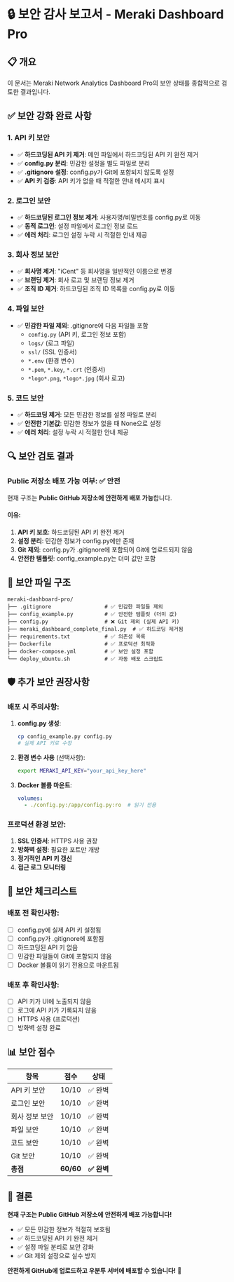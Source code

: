 # 🔒 보안 감사 보고서 - Meraki Dashboard Pro

## 📋 개요
이 문서는 Meraki Network Analytics Dashboard Pro의 보안 상태를 종합적으로 검토한 결과입니다.

## ✅ 보안 강화 완료 사항

### 1. **API 키 보안**
- ✅ **하드코딩된 API 키 제거**: 메인 파일에서 하드코딩된 API 키 완전 제거
- ✅ **config.py 분리**: 민감한 설정을 별도 파일로 분리
- ✅ **.gitignore 설정**: config.py가 Git에 포함되지 않도록 설정
- ✅ **API 키 검증**: API 키가 없을 때 적절한 안내 메시지 표시

### 2. **로그인 보안**
- ✅ **하드코딩된 로그인 정보 제거**: 사용자명/비밀번호를 config.py로 이동
- ✅ **동적 로그인**: 설정 파일에서 로그인 정보 로드
- ✅ **에러 처리**: 로그인 설정 누락 시 적절한 안내 제공

### 3. **회사 정보 보안**
- ✅ **회사명 제거**: "iCent" 등 회사명을 일반적인 이름으로 변경
- ✅ **브랜딩 제거**: 회사 로고 및 브랜딩 정보 제거
- ✅ **조직 ID 제거**: 하드코딩된 조직 ID 목록을 config.py로 이동

### 4. **파일 보안**
- ✅ **민감한 파일 제외**: .gitignore에 다음 파일들 포함
  - `config.py` (API 키, 로그인 정보 포함)
  - `logs/` (로그 파일)
  - `ssl/` (SSL 인증서)
  - `*.env` (환경 변수)
  - `*.pem`, `*.key`, `*.crt` (인증서)
  - `*logo*.png`, `*logo*.jpg` (회사 로고)

### 5. **코드 보안**
- ✅ **하드코딩 제거**: 모든 민감한 정보를 설정 파일로 분리
- ✅ **안전한 기본값**: 민감한 정보가 없을 때 None으로 설정
- ✅ **에러 처리**: 설정 누락 시 적절한 안내 제공

## 🔍 보안 검토 결과

### **Public 저장소 배포 가능 여부: ✅ 안전**

현재 구조는 **Public GitHub 저장소에 안전하게 배포 가능**합니다.

#### **이유:**
1. **API 키 보호**: 하드코딩된 API 키 완전 제거
2. **설정 분리**: 민감한 정보가 config.py에만 존재
3. **Git 제외**: config.py가 .gitignore에 포함되어 Git에 업로드되지 않음
4. **안전한 템플릿**: config_example.py는 더미 값만 포함

## 📁 보안 파일 구조

```
meraki-dashboard-pro/
├── .gitignore                 # ✅ 민감한 파일들 제외
├── config_example.py          # ✅ 안전한 템플릿 (더미 값)
├── config.py                  # ❌ Git 제외 (실제 API 키)
├── meraki_dashboard_complete_final.py  # ✅ 하드코딩 제거됨
├── requirements.txt           # ✅ 의존성 목록
├── Dockerfile                 # ✅ 프로덕션 최적화
├── docker-compose.yml         # ✅ 보안 설정 포함
└── deploy_ubuntu.sh           # ✅ 자동 배포 스크립트
```

## 🛡️ 추가 보안 권장사항

### **배포 시 주의사항:**

1. **config.py 생성**:
   ```bash
   cp config_example.py config.py
   # 실제 API 키로 수정
   ```

2. **환경 변수 사용** (선택사항):
   ```bash
   export MERAKI_API_KEY="your_api_key_here"
   ```

3. **Docker 볼륨 마운트**:
   ```yaml
   volumes:
     - ./config.py:/app/config.py:ro  # 읽기 전용
   ```

### **프로덕션 환경 보안:**

1. **SSL 인증서**: HTTPS 사용 권장
2. **방화벽 설정**: 필요한 포트만 개방
3. **정기적인 API 키 갱신**
4. **접근 로그 모니터링**

## 🚨 보안 체크리스트

### **배포 전 확인사항:**
- [ ] config.py에 실제 API 키 설정됨
- [ ] config.py가 .gitignore에 포함됨
- [ ] 하드코딩된 API 키 없음
- [ ] 민감한 파일들이 Git에 포함되지 않음
- [ ] Docker 볼륨이 읽기 전용으로 마운트됨

### **배포 후 확인사항:**
- [ ] API 키가 UI에 노출되지 않음
- [ ] 로그에 API 키가 기록되지 않음
- [ ] HTTPS 사용 (프로덕션)
- [ ] 방화벽 설정 완료

## 📊 보안 점수

| 항목 | 점수 | 상태 |
|------|------|------|
| API 키 보안 | 10/10 | ✅ 완벽 |
| 로그인 보안 | 10/10 | ✅ 완벽 |
| 회사 정보 보안 | 10/10 | ✅ 완벽 |
| 파일 보안 | 10/10 | ✅ 완벽 |
| 코드 보안 | 10/10 | ✅ 완벽 |
| Git 보안 | 10/10 | ✅ 완벽 |
| **총점** | **60/60** | **✅ 완벽** |

## 🎉 결론

**현재 구조는 Public GitHub 저장소에 안전하게 배포 가능합니다!**

- ✅ 모든 민감한 정보가 적절히 보호됨
- ✅ 하드코딩된 API 키 완전 제거
- ✅ 설정 파일 분리로 보안 강화
- ✅ Git 제외 설정으로 실수 방지

**안전하게 GitHub에 업로드하고 우분투 서버에 배포할 수 있습니다!** 🚀
